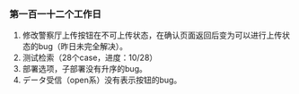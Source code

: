 ### 第一百一十二个工作日
1. 修改警察厅上传按钮在不可上传状态，在确认页面返回后变为可以进行上传状态的bug（昨日未完全解决）。
2. 测试检索（28个case，进度：10/28）
3. 部署选项，子部署没有升序的bug。
4. データ受信（open系）没有表示按钮的bug。